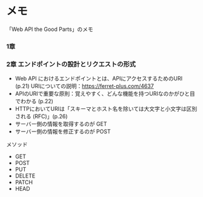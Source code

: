# メモ
「Web API the Good Parts」のメモ

### 1章 

### 2章 エンドポイントの設計とリクエストの形式
- Web API におけるエンドポイントとは、APIにアクセスするためのURI　(p.21)
  URIについての説明：https://ferret-plus.com/4637
- APIのURIで重要な原則：覚えやすく、どんな機能を持つURIなのかがひと目でわかる (p.22)
- HTTPにおいてURIは「スキーマとホスト名を除いては大文字と小文字は区別される (RFC)」(p.26)
- サーバー側の情報を取得するのが GET
- サーバー側の情報を修正するのが POST

メソッド　
- GET
- POST
- PUT
- DELETE
- PATCH
- HEAD
